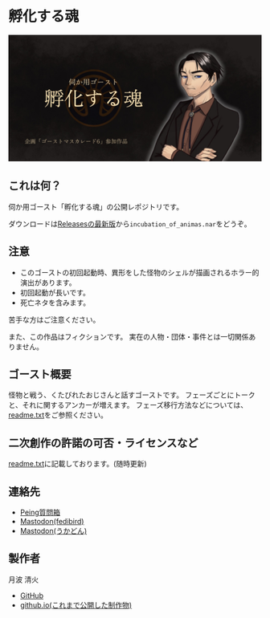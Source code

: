 # 孵化する魂

![「孵化する魂」のプレビュー画像。茶色のスーツを着た中年男性「ジェイソン・クロウ」が立っている。](.repository-images/preview.jpg)

## これは何？

伺か用ゴースト「孵化する魂」の公開レポジトリです。

ダウンロードは[Releasesの最新版](https://github.com/tukinami/incubation_of_animas/releases/latest)から`incubation_of_animas.nar`をどうぞ。

## 注意

- このゴーストの初回起動時、異形をした怪物のシェルが描画されるホラー的演出があります。
- 初回起動が長いです。
- 死亡ネタを含みます。

苦手な方はご注意ください。

また、この作品はフィクションです。
実在の人物・団体・事件とは一切関係ありません。

## ゴースト概要

怪物と戦う、くたびれたおじさんと話すゴーストです。
フェーズごとにトークと、それに関するアンカーが増えます。
フェーズ移行方法などについては、[readme.txt](https://github.com/tukinami/incubation_of_animas/blob/main/readme.txt)をご参照ください。

## 二次創作の許諾の可否・ライセンスなど

[readme.txt](https://github.com/tukinami/incubation_of_animas/blob/main/readme.txt)に記載しております。(随時更新)

## 連絡先

- [Peing質問箱](https://peing.net/ja/tukinami_seika)
- [Mastodon(fedibird)](https://fedibird.com/@tukinami_seika)
- [Mastodon(うかどん)](https://ukadon.shillest.net/@tukinami_seika)

## 製作者

月波 清火

- [GitHub](https://github.com/tukinami)
- [github.io(これまで公開した制作物)](https://tukinami.github.io)
